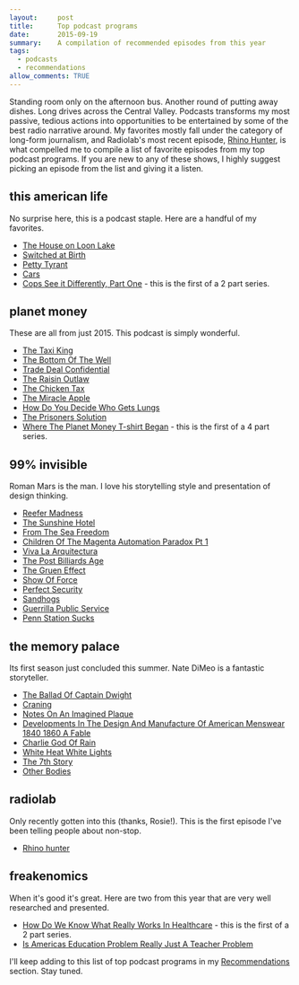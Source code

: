 ```yaml
---
layout:     post
title:      Top podcast programs
date:       2015-09-19 
summary:    A compilation of recommended episodes from this year
tags:  
  - podcasts 
  - recommendations
allow_comments: TRUE
---
```


Standing room only on the afternoon bus. Another round of putting away dishes. Long drives across the Central Valley. Podcasts transforms my most passive, tedious actions into opportunities to be entertained by some of the best radio narrative around. My favorites mostly fall under the category of long-form journalism, and Radiolab's most recent episode, [Rhino Hunter](http://www.radiolab.org/story/rhino-hunter/), is what compelled me to compile a list of favorite episodes from my top podcast programs. If you are new to any of these shows, I highly suggest picking an episode from the list and giving it a listen. 

## this american life

No surprise here, this is a podcast staple. Here are a handful of my favorites.

* [The House on Loon Lake](http://www.thisamericanlife.org/radio-archives/episode/199/house-on-loon-lake)
* [Switched at Birth](http://www.thisamericanlife.org/radio-archives/episode/360/switched-at-birth) 
* [Petty Tyrant](http://www.thisamericanlife.org/radio-archives/episode/419/petty-tyrant) 
* [Cars](http://www.thisamericanlife.org/radio-archives/episode/513/129-cars) 
* [Cops See it Differently, Part One](http://www.thisamericanlife.org/radio-archives/episode/547/cops-see-it-differently-part-one) - this is the first of a 2 part series. 

## planet money

These are all from just 2015. This podcast is simply wonderful. 

* [The Taxi King](http://www.npr.org/sections/money/2015/07/31/428157211/episode-643-the-taxi-king)
* [The Bottom Of The Well](http://www.npr.org/sections/money/2015/07/22/425392169/episode-640-the-bottom-of-the-well)
* [Trade Deal Confidential](http://www.npr.org/sections/money/2015/06/26/417851577/episode-635-trade-deal-confidential)
* [The Raisin Outlaw](http://www.npr.org/sections/money/2015/06/24/417187957/episode-478-the-raisin-outlaw)
* [The Chicken Tax](http://www.npr.org/sections/money/2015/06/12/414029929/episode-632-the-chicken-tax)
* [The Miracle Apple](http://www.npr.org/sections/money/2015/05/27/410085320/episode-627-the-miracle-apple)
* [How Do You Decide Who Gets Lungs](http://www.npr.org/sections/money/2015/04/29/403114496/episode-372-how-do-you-decide-who-gets-lungs)
* [The Prisoners Solution](http://www.npr.org/sections/money/2015/03/13/392862778/episode-610-the-prisoners-solution)
*  [Where The Planet Money T-shirt Began](http://www.npr.org/sections/money/2015/08/05/429780701/episode-496-where-the-planet-money-t-shirt-began) - this is the first of a 4 part series. 

## 99% invisible

Roman Mars is the man. I love his storytelling style and presentation of design thinking. 

* [Reefer Madness](http://99percentinvisible.org/episode/reefer-madness/)
* [The Sunshine Hotel](http://99percentinvisible.org/episode/the-sunshine-hotel/)
* [From The Sea Freedom](http://99percentinvisible.org/episode/from-the-sea-freedom/)
* [Children Of The Magenta Automation Paradox Pt 1](http://99percentinvisible.org/episode/children-of-the-magenta-automation-paradox-pt-1/)
* [Viva La Arquitectura](http://99percentinvisible.org/episode/viva-la-arquitectura/)
* [The Post Billiards Age](http://99percentinvisible.org/episode/the-post-billiards-age/)
* [The Gruen Effect](http://99percentinvisible.org/episode/the-gruen-effect/)
* [Show Of Force](http://99percentinvisible.org/episode/show-of-force/)
* [Perfect Security](http://99percentinvisible.org/episode/perfect-security/)
* [Sandhogs](http://99percentinvisible.org/episode/sandhogs/)
* [Guerrilla Public Service](http://99percentinvisible.org/episode/guerrilla-public-service/)
* [Penn Station Sucks](http://99percentinvisible.org/episode/penn-station-sucks/)

## the memory palace

Its first season just concluded this summer. Nate DiMeo is a fantastic storyteller. 

* [The Ballad Of Captain Dwight](http://thememorypalace.us/2015/08/the-ballad-of-captain-dwight/)
* [Craning](http://thememorypalace.us/2015/08/craning/)
* [Notes On An Imagined Plaque](http://thememorypalace.us/2015/08/notes-on-an-imagined-plaque/)
* [Developments In The Design And Manufacture Of American Menswear 1840 1860 A Fable](http://thememorypalace.us/2015/07/developments-in-the-design-and-manufacture-of-american-menswear-1840-1860-a-fable/)
* [Charlie God Of Rain](http://thememorypalace.us/2015/07/charlie-god-of-rain/)
* [White Heat White Lights](http://thememorypalace.us/2015/07/white-heat-white-lights/)
* [The 7th Story](http://thememorypalace.us/2015/01/the-7th-story/)
* [Other Bodies](http://thememorypalace.us/2014/10/other-bodies/)

## radiolab

Only recently gotten into this (thanks, Rosie!). This is the first episode I've been telling people about non-stop. 

* [Rhino hunter](http://www.radiolab.org/story/rhino-hunter/)

## freakenomics

When it's good it's great. Here are two from this year that are very well researched and presented. 

* [How Do We Know What Really Works In Healthcare](http://freakonomics.com/2015/04/02/how-do-we-know-what-really-works-in-healthcare-a-new-freakonomics-radio-podcast/) - this is the first of a 2 part series. 
* [Is Americas Education Problem Really Just A Teacher Problem](http://freakonomics.com/2014/11/27/is-americas-education-problem-really-just-a-teacher-problem-a-new-freakonomics-radio-podcast/)

I'll keep adding to this list of top podcast programs in my [Recommendations](http://robm.xyz/recommendations) section. Stay tuned. 
